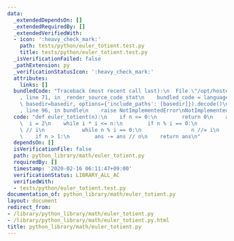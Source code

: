 ```yaml
---
data:
  _extendedDependsOn: []
  _extendedRequiredBy: []
  _extendedVerifiedWith:
  - icon: ':heavy_check_mark:'
    path: tests/python/euler_totient.test.py
    title: tests/python/euler_totient.test.py
  _isVerificationFailed: false
  _pathExtension: py
  _verificationStatusIcon: ':heavy_check_mark:'
  attributes:
    links: []
  bundledCode: "Traceback (most recent call last):\n  File \"/opt/hostedtoolcache/Python/3.9.1/x64/lib/python3.9/site-packages/onlinejudge_verify/documentation/build.py\"\
    , line 71, in _render_source_code_stat\n    bundled_code = language.bundle(stat.path,\
    \ basedir=basedir, options={'include_paths': [basedir]}).decode()\n  File \"/opt/hostedtoolcache/Python/3.9.1/x64/lib/python3.9/site-packages/onlinejudge_verify/languages/python.py\"\
    , line 96, in bundle\n    raise NotImplementedError\nNotImplementedError\n"
  code: "def euler_totient(n):\n    if n <= 0:\n        return 0\n    ans = n\n  \
    \  i = 2\n    while i * i <= n:\n        if n % i == 0:\n            ans -= ans\
    \ // i\n            while n % i == 0:\n                n //= i\n        i += 1\n\
    \    if n > 1:\n        ans -= ans // n\n    return ans\n"
  dependsOn: []
  isVerificationFile: false
  path: python_library/math/euler_totient.py
  requiredBy: []
  timestamp: '2020-02-16 06:11:47+09:00'
  verificationStatus: LIBRARY_ALL_AC
  verifiedWith:
  - tests/python/euler_totient.test.py
documentation_of: python_library/math/euler_totient.py
layout: document
redirect_from:
- /library/python_library/math/euler_totient.py
- /library/python_library/math/euler_totient.py.html
title: python_library/math/euler_totient.py
---
```

